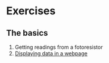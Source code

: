 # Exercises

## The basics
 1. Getting readings from a fotoresistor
 2. [Displaying data in a webpage](./ex2.md)